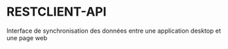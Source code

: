 # RESTCLIENT-API
Interface de synchronisation des données entre une application desktop et une page web
